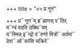 +++
title = "०५ प्र नूनं"

+++
प्र᳓ नून᳓म् ब्र᳓ह्मणस् प᳓तिर्  
म᳓न्त्रं वदति उक्थि᳓यम्  
य᳓स्मिन्न् इ᳓न्द्रो व᳓रुणो मित्रो᳓ अर्यमा᳓  
देवा᳓ ओ᳓कांसि चक्रिरे᳓